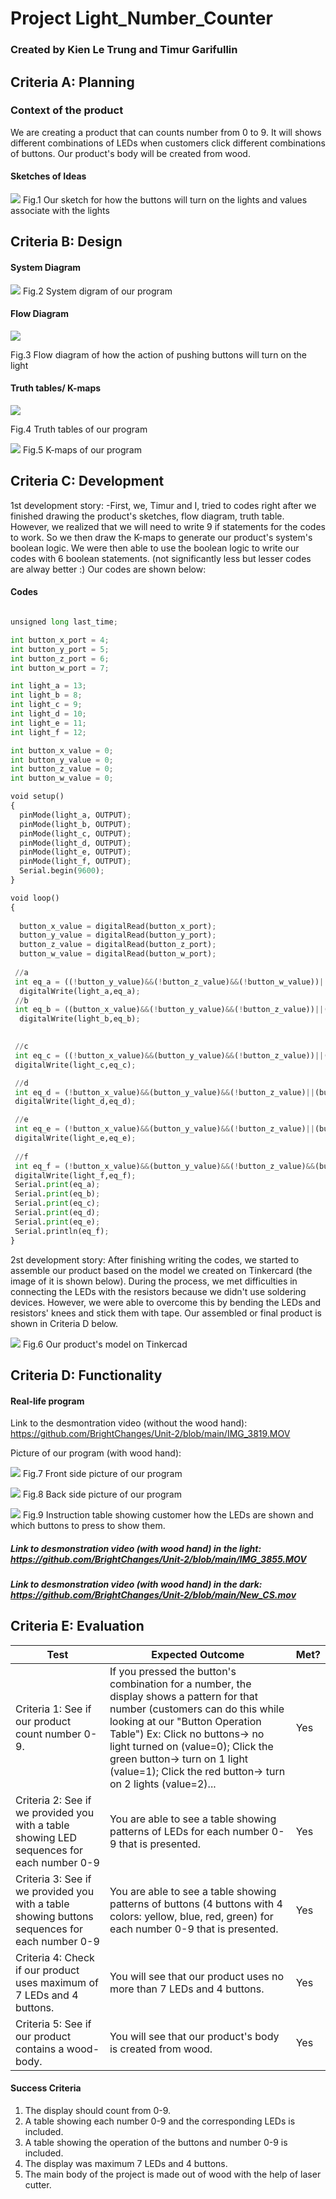 # Project Light_Number_Counter
### Created by Kien Le Trung and Timur Garifullin

## Criteria A: Planning
### Context of the product
We are creating a product that can counts number from 0 to 9. It will shows different combinations of LEDs when customers click different combinations of buttons. Our product's body will be created from wood.

#### Sketches of Ideas
![](https://github.com/BrightChanges/Unit-2/blob/main/IMG_3803_new.jpeg)
Fig.1 Our sketch for how the buttons will turn on the lights and values associate with the lights


## Criteria B: Design
#### System Diagram
![](https://github.com/BrightChanges/Unit-2/blob/main/IMG_3827.JPG)
Fig.2 System digram of our program

#### Flow Diagram
![](https://github.com/BrightChanges/Unit-2/blob/main/Project%20Light_Number_Counter_Kien%20and%20Timur%20(1).png)

Fig.3 Flow diagram of how the action of pushing buttons will turn on the light

#### Truth tables/ K-maps
![](https://github.com/BrightChanges/Unit-2/blob/main/IMG_3807.jpg)

Fig.4 Truth tables of our program

![](https://github.com/BrightChanges/Unit-2/blob/main/IMG_3808.JPG)
Fig.5 K-maps of our program


## Criteria C: Development
1st development story:
-First, we, Timur and I, tried to codes right after we finished drawing the product's sketches, flow diagram, truth table. However, we realized that we will need to write 9 if statements for the codes to work. So we then draw the K-maps to generate our product's system's boolean logic. We were then able to use the boolean logic to write our codes with 6 boolean statements. (not significantly less but lesser codes are alway better :) Our codes are shown below:

#### Codes

```.py

unsigned long last_time;

int button_x_port = 4; 
int button_y_port = 5; 
int button_z_port = 6; 
int button_w_port = 7; 

int light_a = 13;
int light_b = 8;
int light_c = 9;  
int light_d = 10;
int light_e = 11;
int light_f = 12;

int button_x_value = 0;
int button_y_value = 0;
int button_z_value = 0; 
int button_w_value = 0;

void setup()
{
  pinMode(light_a, OUTPUT);
  pinMode(light_b, OUTPUT);
  pinMode(light_c, OUTPUT);
  pinMode(light_d, OUTPUT);
  pinMode(light_e, OUTPUT);
  pinMode(light_f, OUTPUT); 
  Serial.begin(9600);
}

void loop()
{
  
  button_x_value = digitalRead(button_x_port);
  button_y_value = digitalRead(button_y_port);
  button_z_value = digitalRead(button_z_port);
  button_w_value = digitalRead(button_w_port);
  
 //a
 int eq_a = ((!button_y_value)&&(!button_z_value)&&(!button_w_value))||((button_x_value)&&(!button_y_value)&&(!button_z_value))||((!button_x_value)&&(button_y_value)&&(button_z_value));
  digitalWrite(light_a,eq_a);
 //b
 int eq_b = ((button_x_value)&&(!button_y_value)&&(!button_z_value))||((!button_x_value)&&(button_y_value))||((!button_x_value)&&(!button_y_value)&&(button_w_value))||((!button_x_value)&&(!button_y_value)&&(button_z_value));
  digitalWrite(light_b,eq_b);

  
 //c
 int eq_c = ((!button_x_value)&&(button_y_value)&&(!button_z_value))||((button_x_value)&&(!button_y_value)&&(!button_z_value))||((!button_x_value)&&(!button_y_value)&&(button_z_value))||((!button_x_value)&&(button_y_value)&&(button_w_value));
 digitalWrite(light_c,eq_c);

 //d
 int eq_d = (!button_x_value)&&(button_y_value)&&(!button_z_value)||(button_x_value)&&(!button_y_value)&&(!button_z_value)||(!button_x_value)&&(!button_y_value)&&(button_z_value)&&(button_w_value);
 digitalWrite(light_d,eq_d); 

 //e 
 int eq_e = (!button_x_value)&&(button_y_value)&&(!button_z_value)||(button_x_value)&&(!button_y_value)&&(!button_z_value)&&(button_w_value);
 digitalWrite(light_e,eq_e); 
 
 //f                    
 int eq_f = (!button_x_value)&&(button_y_value)&&(!button_z_value)&&(button_w_value);
 digitalWrite(light_f,eq_f);  
 Serial.print(eq_a);
 Serial.print(eq_b);
 Serial.print(eq_c);
 Serial.print(eq_d);
 Serial.print(eq_e);
 Serial.println(eq_f); 
}


```
2st development story: After finishing writing the codes, we started to assemble our product based on the model we created on Tinkercard (the image of it is shown below). During the process, we met difficulties in connecting the LEDs with the resistors because we didn't use soldering devices. However, we were able to overcome this by bending the LEDs and resistors' knees and stick them with tape. Our assembled or final product is shown in Criteria D below.

![](https://github.com/BrightChanges/Unit-2/blob/main/Screen%20Shot%200002-11-22%20at%202.42.43%20PM.png)
Fig.6 Our product's model on Tinkercad

## Criteria D: Functionality
#### Real-life program
Link to the desmontration video (without the wood hand): https://github.com/BrightChanges/Unit-2/blob/main/IMG_3819.MOV

Picture of our program (with wood hand):

![](https://github.com/BrightChanges/Unit-2/blob/main/IMG_3857.JPG)
Fig.7 Front side picture of our program


![](https://github.com/BrightChanges/Unit-2/blob/main/IMG_3858.JPG)
Fig.8 Back side picture of our program

![](https://github.com/BrightChanges/Unit-2/blob/main/Number_counter%20(1).png)
Fig.9 Instruction table showing customer how the LEDs are shown and which buttons to press to show them.

##### Link to desmonstration video (with wood hand) in the light: https://github.com/BrightChanges/Unit-2/blob/main/IMG_3855.MOV

##### Link to desmonstration video (with wood hand) in the dark: https://github.com/BrightChanges/Unit-2/blob/main/New_CS.mov

## Criteria E: Evaluation
| Test                                                                                          | Expected Outcome                                                                                                                                                                                                                   | Met?          |
|-----------------------------------------------------------------------------------------------|------------------------------------------------------------------------------------------------------------------------------------------------------------------------------------------------------------------------------------|---------------|
| Criteria 1: See if our product count number 0-9.                                              | If you pressed the button's combination for a number,  the display shows a pattern for that number  (customers can do this while looking at our  "Button Operation Table") Ex: Click no buttons-> no light turned on (value=0); Click the green button-> turn on 1 light (value=1); Click the red button-> turn on 2 lights (value=2)... |   Yes            |
| Criteria 2: See if we provided you with a table showing LED  sequences for each number 0-9    | You are able to see a table showing patterns of LEDs for each number 0-9 that is  presented.                                                                                                                                       |       Yes        |
| Criteria 3: See if we provided you with a table showing buttons sequences for each number 0-9 | You are able to see a table showing patterns of buttons (4 buttons with 4 colors: yellow, blue, red, green) for each number 0-9 that is presented.                                                                                                                                     |       Yes        |
| Criteria 4: Check if our product uses maximum of 7 LEDs and 4 buttons.                        | You will see that our product uses no more than 7 LEDs  and 4 buttons.                                                                                                                                                             |   Yes            |
| Criteria 5: See if our product contains a wood-body.                                          | You will see that our product's body is created from wood.                                                                                                                                                                         |    Yes           |
#### Success Criteria
1. The display should count from 0-9.
2. A table showing each number 0-9 and the corresponding LEDs is included.
3. A table showing the operation of the buttons and number 0-9 is included.
4. The display was maximum 7 LEDs and 4 buttons.
5. The main body of the project is made out of wood with the help of laser cutter.

